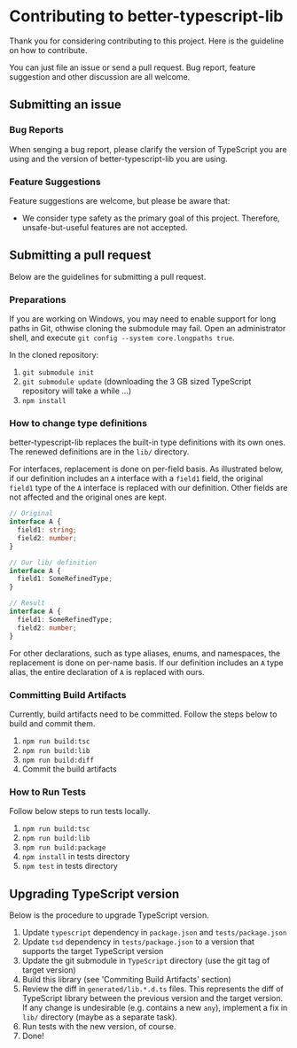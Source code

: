 # Contributing to better-typescript-lib

Thank you for considering contributing to this project. Here is the guideline on how to contribute.

You can just file an issue or send a pull request. Bug report, feature suggestion and other discussion are all welcome.

## Submitting an issue

### Bug Reports

When senging a bug report, please clarify the version of TypeScript you are using and the version of better-typescript-lib you are using.

### Feature Suggestions

Feature suggestions are welcome, but please be aware that:

- We consider type safety as the primary goal of this project. Therefore, unsafe-but-useful features are not accepted.

## Submitting a pull request

Below are the guidelines for submitting a pull request.

### Preparations

If you are working on Windows, you may need to enable support for long paths in Git, othwise cloning the submodule may fail. Open an administrator shell, and execute `git config --system core.longpaths true`.

In the cloned repository:

1. `git submodule init`
2. `git submodule update` (downloading the 3 GB sized TypeScript repository will take a while ...)
3. `npm install`

### How to change type definitions

better-typescript-lib replaces the built-in type definitions with its own ones. The renewed definitions are in the `lib/` directory.

For interfaces, replacement is done on per-field basis. As illustrated below, if our definition includes an `A` interface with a `field1` field, the original `field1` type of the `A` interface is replaced with our definition. Other fields are not affected and the original ones are kept.

```ts
// Original
interface A {
  field1: string;
  field2: number;
}

// Our lib/ definition
interface A {
  field1: SomeRefinedType;
}

// Result
interface A {
  field1: SomeRefinedType;
  field2: number;
}
```

For other declarations, such as type aliases, enums, and namespaces, the replacement is done on per-name basis. If our definition includes an `A` type alias, the entire declaration of `A` is replaced with ours.

### Committing Build Artifacts

Currently, build artifacts need to be committed. Follow the steps below to build and commit them.

1. `npm run build:tsc`
2. `npm run build:lib`
3. `npm run build:diff`
4. Commit the build artifacts

### How to Run Tests

Follow below steps to run tests locally.

1. `npm run build:tsc`
2. `npm run build:lib`
3. `npm run build:package`
4. `npm install` in tests directory
5. `npm test` in tests directory

## Upgrading TypeScript version

Below is the procedure to upgrade TypeScript version.

1. Update `typescript` dependency in `package.json` and `tests/package.json`
2. Update `tsd` dependency in `tests/package.json` to a version that supports the target TypeScript version
3. Update the git submodule in `TypeScript` directory (use the git tag of target version)
4. Build this library (see 'Commiting Build Artifacts' section)
5. Review the diff in `generated/lib.*.d.ts` files. This represents the diff of TypeScript library between the previous version and the target version. If any change is undesirable (e.g. contains a new `any`), implement a fix in `lib/` directory (maybe as a separate task).
6. Run tests with the new version, of course.
7. Done!

